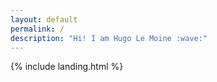 ```yaml
---
layout: default
permalink: /
description: "Hi! I am Hugo Le Moine :wave:"
---
```


{% include landing.html %}